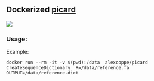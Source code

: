 ## Dockerized  [picard](http://broadinstitute.github.io/picard/)

[![](https://badge.imagelayers.io/alexcoppe/picard:latest.svg)](https://imagelayers.io/?images=alexcoppe/picard:latest 'Get your own badge on imagelayers.io')

### Usage:
Example:

```
docker run --rm -it -v $(pwd):/data  alexcoppe/picard CreateSequenceDictionary  R=/data/reference.fa OUTPUT=/data/reference.dict
```
